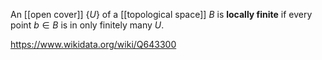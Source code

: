 An [[open cover]] $\{U\}$ of a [[topological space]] $B$ is **locally finite** if every point $b\in B$ is in only finitely many $U$. 

https://www.wikidata.org/wiki/Q643300
